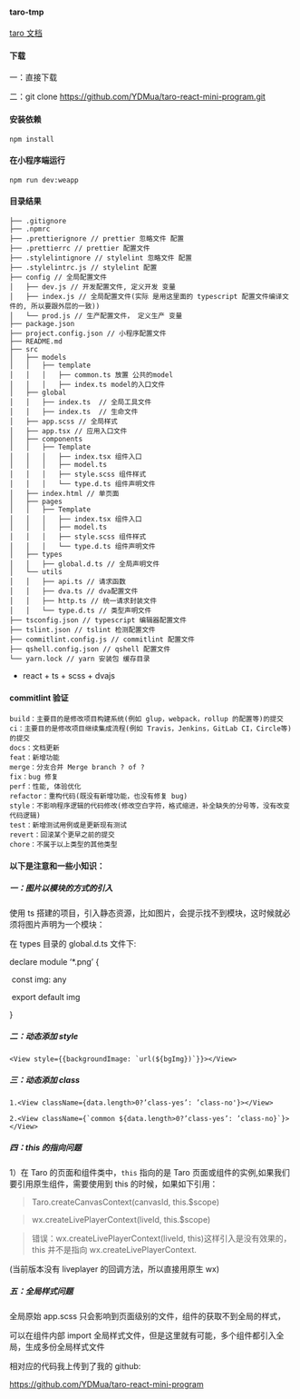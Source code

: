 #### taro-tmp

[taro 文档](https://nervjs.github.io/taro/docs/README.html)

#### 下载

一：直接下载

二：git clone https://github.com/YDMua/taro-react-mini-program.git

#### 安装依赖

```
npm install
```

#### 在小程序端运行

```
npm run dev:weapp
```

#### 目录结果

```
├── .gitignore
├── .npmrc
├── .prettierignore // prettier 忽略文件 配置
├── .prettierrc // prettier 配置文件
├── .stylelintignore // stylelint 忽略文件 配置
├── .stylelintrc.js // stylelint 配置
├── config // 全局配置文件
│   ├── dev.js // 开发配置文件, 定义开发 变量
│   ├── index.js // 全局配置文件(实际 是用这里面的 typescript 配置文件编译文件的, 所以要跟外层的一致))
│   └── prod.js // 生产配置文件， 定义生产 变量
├── package.json
├── project.config.json // 小程序配置文件
├── README.md
├── src
│   ├── models
│   │   ├── template
│   │   │   ├── common.ts 放置 公共的model
│   │   │   ├── index.ts model的入口文件
│   ├── global
│   │   ├── index.ts  // 全局工具文件
│   │   ├── index.ts  // 生命文件
│   ├── app.scss // 全局样式
│   ├── app.tsx // 应用入口文件
│   ├── components
│   │   ├── Template
│   │   │   ├── index.tsx 组件入口
│   │   │   ├── model.ts
│   │   │   ├── style.scss 组件样式
│   │   │   └── type.d.ts 组件声明文件
│   ├── index.html // 单页面
│   ├── pages
│   │   ├── Template
│   │   │   ├── index.tsx 组件入口
│   │   │   ├── model.ts
│   │   │   ├── style.scss 组件样式
│   │   │   └── type.d.ts 组件声明文件
│   ├── types
│   │   ├── global.d.ts // 全局声明文件
│   └── utils
│   │   ├── api.ts // 请求函数
│   │   ├── dva.ts // dva配置文件
│   │   ├── http.ts // 统一请求封装文件
│   │   └── type.d.ts // 类型声明文件
├── tsconfig.json // typescript 编辑器配置文件
├── tslint.json // tslint 检测配置文件
├── commitlint.config.js // commitlint 配置文件
├── qshell.config.json // qshell 配置文件
└── yarn.lock // yarn 安装包 缓存目录
```

- react + ts + scss + dvajs

#### commitlint 验证

```
build：主要目的是修改项目构建系统(例如 glup，webpack，rollup 的配置等)的提交
ci：主要目的是修改项目继续集成流程(例如 Travis，Jenkins，GitLab CI，Circle等)的提交
docs：文档更新
feat：新增功能
merge：分支合并 Merge branch ? of ?
fix：bug 修复
perf：性能, 体验优化
refactor：重构代码(既没有新增功能，也没有修复 bug)
style：不影响程序逻辑的代码修改(修改空白字符，格式缩进，补全缺失的分号等，没有改变代码逻辑)
test：新增测试用例或是更新现有测试
revert：回滚某个更早之前的提交
chore：不属于以上类型的其他类型

```

#### 以下是注意和一些小知识：

##### 一：图片以模块的方式的引入

使用 ts 搭建的项目，引入静态资源，比如图片，会提示找不到模块，这时候就必须将图片声明为一个模块：

在 types 目录的 global.d.ts 文件下:

declare module ‘\*.png’ {

​ const img: any

​ export default img

}

##### 二：动态添加 style

```
<View style={{backgroundImage: `url(${bgImg})`}}></View>
```

##### 三：动态添加 class

```
1.<View className={data.length>0?’class-yes’: ’class-no'}></View>

2.<View className={`common ${data.length>0?’class-yes’: ’class-no}`}></View>
```

##### 四：this 的指向问题

1）在 Taro 的页面和组件类中，`this` 指向的是 Taro 页面或组件的实例,如果我们要引用原生组件，需要使用到 this 的时候，如果如下引用：

> Taro.createCanvasContext(canvasId, this.\$scope)

> wx.createLivePlayerContext(liveId, this.\$scope)

> 错误：wx.createLivePlayerContext(liveId, this)这样引入是没有效果的，this 并不是指向 wx.createLivePlayerContext.

(当前版本没有 liveplayer 的回调方法，所以直接用原生 wx)

##### 五：全局样式问题

全局原始 app.scss 只会影响到页面级别的文件，组件的获取不到全局的样式，

可以在组件内部 import 全局样式文件，但是这里就有可能，多个组件都引入全局，生成多份全局样式文件

相对应的代码我上传到了我的 github:

https://github.com/YDMua/taro-react-mini-program
